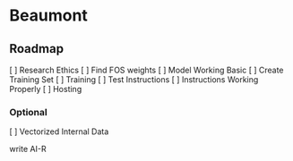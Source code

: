 # Beaumont


## Roadmap

[ ] Research Ethics
[ ] Find FOS weights
[ ] Model Working Basic
[ ] Create Training Set
[ ] Training
[ ] Test Instructions
[ ] Instructions Working Properly
[ ] Hosting

### Optional
[ ] Vectorized Internal Data



write AI-R